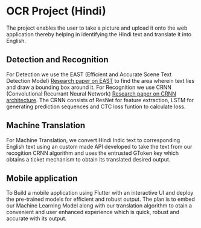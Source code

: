 # OCR Project (Hindi)

The project enables the user to take a picture and upload it onto the web application thereby helping in identifying the Hindi text and translate it into English.

## Detection and Recognition
 For Detection we use the EAST (Efficient and Accurate Scene Text Detection Model) [Research paper on EAST](https://arxiv.org/abs/1704.03155) to find the area wherein text lies and draw a bounding box around it.
 For Recognition we use CRNN (Convolutional Recurrant Neural Network) [Research paper on CRNN architecture](https://arxiv.org/pdf/1702.06286).
 The CRNN consists of ResNet for feature extraction, LSTM for generating prediction sequences and CTC loss funtion to calculate loss.

## Machine Translation
 For Machine Translation, we convert Hindi Indic text to corresponding English text using an custom made API developed to take the text from our recogition CRNN algorithm and uses the entrusted GToken key which obtains a ticket mechanism to obtain its translated desired output. 

## Mobile application
  To Build a mobile application using Flutter with an interactive UI and deploy the pre-trained models for efficient and robust output. The plan is to embed our Machine Learning Model along with our translation algorithm to otain a convenient and user enhanced experience which is quick, robust and accurate with its output.





